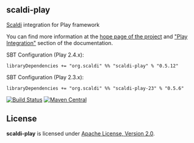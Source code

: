 ## scaldi-play

[Scaldi](http://scaldi.org) integration for Play framework

You can find more information at the [hope page of the project](http://scaldi.org) and ["Play Integration"](http://scaldi.org/learn/#play-integration) section of the documentation.

SBT Configuration (Play 2.4.x):

    libraryDependencies += "org.scaldi" %% "scaldi-play" % "0.5.12"

SBT Configuration (Play 2.3.x):

    libraryDependencies += "org.scaldi" %% "scaldi-play-23" % "0.5.6"

[![Build Status](https://travis-ci.org/scaldi/scaldi-play.png)](https://travis-ci.org/scaldi/scaldi-play) [![Maven Central](https://maven-badges.herokuapp.com/maven-central/org.scaldi/scaldi-play_2.11/badge.svg)](https://maven-badges.herokuapp.com/maven-central/org.scaldi/scaldi-play_2.11)

## License

**scaldi-play** is licensed under [Apache License, Version 2.0](http://www.apache.org/licenses/LICENSE-2.0).